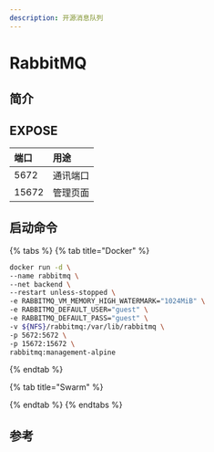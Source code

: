 ```yaml
---
description: 开源消息队列
---
```


# RabbitMQ

## 简介



## EXPOSE

| 端口 | 用途 |
| :--- | :--- |
| 5672 | 通讯端口 |
| 15672 | 管理页面 |



## 启动命令

{% tabs %}
{% tab title="Docker" %}
```bash
docker run -d \
--name rabbitmq \
--net backend \
--restart unless-stopped \
-e RABBITMQ_VM_MEMORY_HIGH_WATERMARK="1024MiB" \
-e RABBITMQ_DEFAULT_USER="guest" \
-e RABBITMQ_DEFAULT_PASS="guest" \
-v ${NFS}/rabbitmq:/var/lib/rabbitmq \
-p 5672:5672 \
-p 15672:15672 \
rabbitmq:management-alpine
```
{% endtab %}

{% tab title="Swarm" %}

{% endtab %}
{% endtabs %}



## 参考

